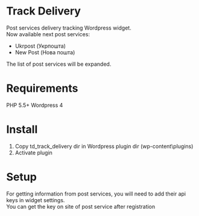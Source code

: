 # Track Delivery
Post services delivery tracking Wordpress widget.  
Now available next post services:
- Ukrpost (Укрпошта)
- New Post (Нова пошта)

The list of post services will be expanded.

# Requirements
PHP 5.5+
Wordpress 4

# Install
1. Copy td_track_delivery dir in Wordpress plugin dir (wp-content\plugins)
2. Activate plugin

# Setup
For getting information from post services, you will need to add their api keys in widget settings.  
You can get the key on site of post service after registration
